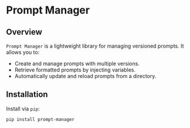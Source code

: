 # Prompt Manager

## Overview

`Prompt Manager` is a lightweight library for managing versioned prompts. It allows you to:
- Create and manage prompts with multiple versions.
- Retrieve formatted prompts by injecting variables.
- Automatically update and reload prompts from a directory.

## Installation

Install via `pip`:
```bash
pip install prompt-manager
